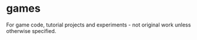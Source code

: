 # games
For game code, tutorial projects and experiments - not original work unless otherwise specified.
